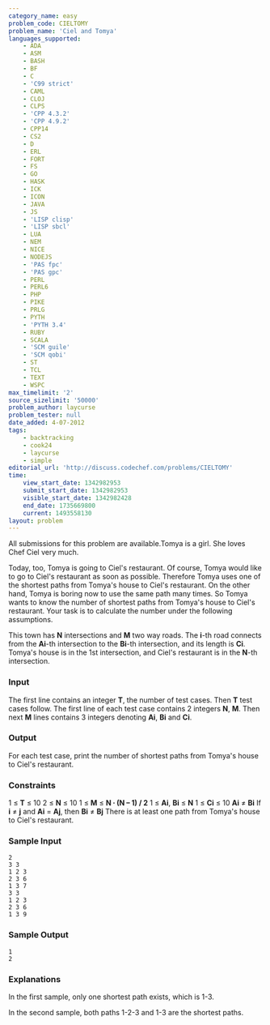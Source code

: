 ```yaml
---
category_name: easy
problem_code: CIELTOMY
problem_name: 'Ciel and Tomya'
languages_supported:
    - ADA
    - ASM
    - BASH
    - BF
    - C
    - 'C99 strict'
    - CAML
    - CLOJ
    - CLPS
    - 'CPP 4.3.2'
    - 'CPP 4.9.2'
    - CPP14
    - CS2
    - D
    - ERL
    - FORT
    - FS
    - GO
    - HASK
    - ICK
    - ICON
    - JAVA
    - JS
    - 'LISP clisp'
    - 'LISP sbcl'
    - LUA
    - NEM
    - NICE
    - NODEJS
    - 'PAS fpc'
    - 'PAS gpc'
    - PERL
    - PERL6
    - PHP
    - PIKE
    - PRLG
    - PYTH
    - 'PYTH 3.4'
    - RUBY
    - SCALA
    - 'SCM guile'
    - 'SCM qobi'
    - ST
    - TCL
    - TEXT
    - WSPC
max_timelimit: '2'
source_sizelimit: '50000'
problem_author: laycurse
problem_tester: null
date_added: 4-07-2012
tags:
    - backtracking
    - cook24
    - laycurse
    - simple
editorial_url: 'http://discuss.codechef.com/problems/CIELTOMY'
time:
    view_start_date: 1342982953
    submit_start_date: 1342982953
    visible_start_date: 1342982428
    end_date: 1735669800
    current: 1493558130
layout: problem
---
```

All submissions for this problem are available.Tomya is a girl. She loves Chef Ciel very much.

Today, too, Tomya is going to Ciel's restaurant. Of course, Tomya would like to go to Ciel's restaurant as soon as possible. Therefore Tomya uses one of the shortest paths from Tomya's house to Ciel's restaurant. On the other hand, Tomya is boring now to use the same path many times. So Tomya wants to know the number of shortest paths from Tomya's house to Ciel's restaurant. Your task is to calculate the number under the following assumptions.

This town has **N** intersections and **M** two way roads. The **i**-th road connects from the **Ai**-th intersection to the **Bi**-th intersection, and its length is **Ci**. Tomya's house is in the 1st intersection, and Ciel's restaurant is in the **N**-th intersection.

### Input

The first line contains an integer **T**, the number of test cases. Then **T** test cases follow. The first line of each test case contains 2 integers **N**, **M**. Then next **M** lines contains 3 integers denoting **Ai**, **Bi** and **Ci**.

### Output

For each test case, print the number of shortest paths from Tomya's house to Ciel's restaurant.

### Constraints

1 ≤ **T** ≤ 10
2 ≤ **N** ≤ 10
1 ≤ **M** ≤ **N ∙ (N – 1) / 2**
1 ≤ **Ai**, **Bi** ≤ **N**
1 ≤ **Ci** ≤ 10
**Ai** ≠ **Bi**
If **i** ≠ **j** and **Ai** = **Aj**, then **Bi** ≠ **Bj**
There is at least one path from Tomya's house to Ciel's restaurant.

### Sample Input

```
2
3 3
1 2 3
2 3 6
1 3 7
3 3
1 2 3
2 3 6
1 3 9
```
### Sample Output

```
1
2
```
### Explanations

In the first sample, only one shortest path exists, which is 1-3.

In the second sample, both paths 1-2-3 and 1-3 are the shortest paths.